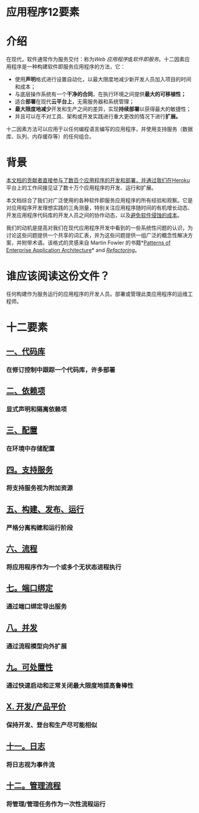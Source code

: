 # 应用程序12要素

# 介绍

在现代，软件通常作为服务交付：称为*Web 应用程序*或*软件即服务*。十二因素应用程序是一种构建软件即服务应用程序的方法，它：

- 使用**声明**格式进行设置自动化，以最大限度地减少新开发人员加入项目的时间和成本；
- 与底层操作系统有一个**干净的合同**，在执行环境之间提供**最大的可移植性；**
- 适合**部署**在现代**云平台上**，无需服务器和系统管理；
- **最大限度地减少**开发和生产之间的差异，实现**持续部署**以获得最大的敏捷性；
- 并且可以在不对工具、架构或开发实践进行重大更改的情况下进行**扩展。**

十二因素方法可以应用于以任何编程语言编写的应用程序，并使用支持服务（数据库、队列、内存缓存等）的任何组合。

# 背景

[本文档的贡献者直接参与了数百个应用程序的开发和部署，并通过我们在Heroku](http://www.heroku.com/)平台上的工作间接见证了数十万个应用程序的开发、运行和扩展。

本文档综合了我们对广泛使用的各种软件即服务应用程序的所有经验和观察。它是对应用程序开发理想实践的三角测量，特别关注应用程序随时间的有机增长动态、开发应用程序代码库的开发人员之间的协作动态，以及[避免软件侵蚀的成本](http://blog.heroku.com/archives/2011/6/28/the_new_heroku_4_erosion_resistance_explicit_contracts/)。

我们的动机是提高对我们在现代应用程序开发中看到的一些系统性问题的认识，为讨论这些问题提供一个共享的词汇表，并为这些问题提供一组广泛的概念性解决方案，并附带术语。该格式的灵感来自 Martin Fowler 的书籍*[Patterns of Enterprise Application Architecture](https://books.google.com/books/about/Patterns_of_enterprise_application_archi.html?id=FyWZt5DdvFkC)* and *[Refactoring](https://books.google.com/books/about/Refactoring.html?id=1MsETFPD3I0C)*。

# 谁应该阅读这份文件？

任何构建作为服务运行的应用程序的开发人员。部署或管理此类应用程序的运维工程师。

# 十二要素

## [一、代码库](https://12factor.net/codebase)

### 在修订控制中跟踪一个代码库，许多部署

## [二、依赖项](https://12factor.net/dependencies)

### 显式声明和隔离依赖项

## [三、配置](https://12factor.net/config)

### 在环境中存储配置

## [四。支持服务](https://12factor.net/backing-services)

### 将支持服务视为附加资源

## [五、构建、发布、运行](https://12factor.net/build-release-run)

### 严格分离构建和运行阶段

## [六、流程](https://12factor.net/processes)

### 将应用程序作为一个或多个无状态进程执行

## [七。端口绑定](https://12factor.net/port-binding)

### 通过端口绑定导出服务

## [八。并发](https://12factor.net/concurrency)

### 通过流程模型向外扩展

## [九。可处置性](https://12factor.net/disposability)

### 通过快速启动和正常关闭最大限度地提高鲁棒性

## [X. 开发/产品平价](https://12factor.net/dev-prod-parity)

### 保持开发、登台和生产尽可能相似

## [十一。日志](https://12factor.net/logs)

### 将日志视为事件流

## [十二。管理流程](https://12factor.net/admin-processes)

### 将管理/管理任务作为一次性流程运行
